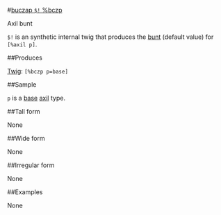 #[buczap `$!` %bczp](#bczp)

Axil bunt

`$!` is an synthetic internal twig that produces the [bunt]() (default value) for `[%axil p]`. 

##Produces

[Twig](): `[%bczp p=base]`

##Sample

`p` is a [base]() [axil]() type.

##Tall form

None

##Wide form

None

##Irregular form

None

##Examples

None

